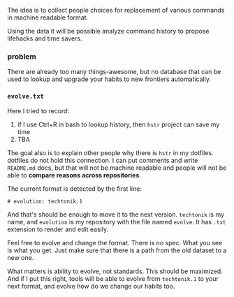 The idea is to collect people choices for replacement of
various commands in machine readable format.

Using the data it will be possible analyze command history to
propose lifehacks and time savers.

### problem

There are already too many things-awesome, but no database 
that can be used to lookup and upgrade your habits to new
frontiers automatically.

### `evolve.txt`

Here I tried to record:

1. if I use Ctrl+R in bash to lookup history, then `hstr`
project can save my time
2. TBA

The goal also is to explain other people why there is `hstr`
in my dotfiles. dotfiles do not hold this connection. I can
put comments and write `README.md` docs, but that will not be
machine readable and people will not be able to **compare
reasons across repositories**.

The current format is detected by the first line:

    # evolution: techtonik.1

And that's should be enough to move it to the next version.
`techtonik` is my name, and `evolution` is my repository with
the file named `evolve`. It has `.txt` extension to render and
edit easily.

Feel free to evolve and change the format. There is no spec.
What you see is what you get. Just make sure that there is a
path from the old dataset to a new one.

What matters is ability to evolve, not standards. This should
be maximized. And if I put this right, tools will be able to
evolve from `techtonik.1` to your next format, and evolve how
do we change our habits too.
